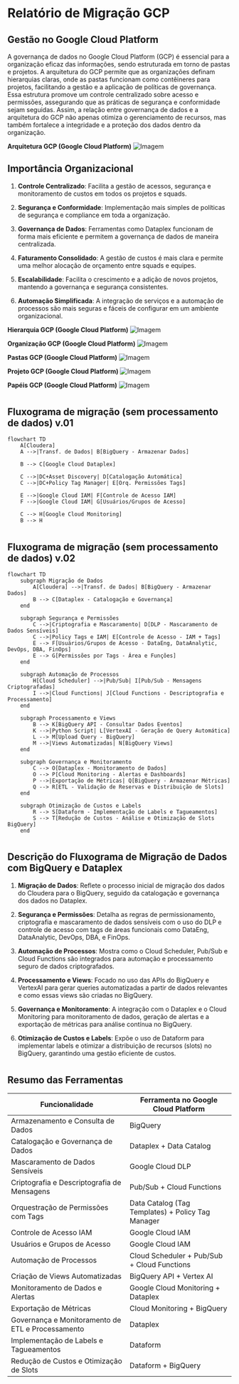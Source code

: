 # Relatório de Migração GCP 
## Gestão no Google Cloud Platform
A governança de dados no Google Cloud Platform (GCP) é essencial para a organização eficaz das informações, sendo estruturada em torno de pastas e projetos. A arquitetura do GCP permite que as organizações definam hierarquias claras, onde as pastas funcionam como contêineres para projetos, facilitando a gestão e a aplicação de políticas de governança. Essa estrutura promove um controle centralizado sobre acesso e permissões, assegurando que as práticas de segurança e conformidade sejam seguidas. Assim, a relação entre governança de dados e a arquitetura do GCP não apenas otimiza o gerenciamento de recursos, mas também fortalece a integridade e a proteção dos dados dentro da organização.

**Arquitetura GCP (Google Cloud Platform)**
![Imagem](../img/arquitetura.jpeg)

## Importância Organizacional
1. **Controle Centralizado**: Facilita a gestão de acessos, segurança e monitoramento de custos em todos os projetos e squads.

2. **Segurança e Conformidade**: Implementação mais simples de políticas de segurança e compliance em toda a organização.
3. **Governança de Dados**: Ferramentas como Dataplex funcionam de forma mais eficiente e permitem a governança de dados de maneira centralizada.
4. **Faturamento Consolidado**: A gestão de custos é mais clara e permite uma melhor alocação de orçamento entre squads e equipes.
5. **Escalabilidade**: Facilita o crescimento e a adição de novos projetos, mantendo a governança e segurança consistentes.
6. **Automação Simplificada**: A integração de serviços e a automação de processos são mais seguras e fáceis de configurar em um ambiente organizacional.

**Hierarquia GCP (Google Cloud Platform)**
![Imagem](../img/hierarquia.jpeg)

**Organização GCP (Google Cloud Platform)**
![Imagem](../img/organização.jpeg)

**Pastas GCP (Google Cloud Platform)**
![Imagem](../img/pasta.jpeg)

**Projeto GCP (Google Cloud Platform)**
![Imagem](../img/projeto.jpeg)

**Papéis GCP (Google Cloud Platform)**
![Imagem](../img/papeis.jpeg)
#
## Fluxograma de migração (sem processamento de dados) v.01
```mermaid
flowchart TD
    A[Cloudera]
    A -->|Transf. de Dados| B[BigQuery - Armazenar Dados]

    B --> C[Google Cloud Dataplex]

    C -->|DC+Asset Discovery| D[Catalogação Automática]
    C -->|DC+Policy Tag Manager| E[Orq. Permissões Tags]
    
    E -->|Google Cloud IAM| F[Controle de Acesso IAM]
    F -->|Google Cloud IAM| G[Usuários/Grupos de Acesso]

    C --> H[Google Cloud Monitoring]
    B --> H

```
#
## Fluxograma de migração (sem processamento de dados) v.02

```mermaid
flowchart TD
    subgraph Migração de Dados
        A[Cloudera] -->|Transf. de Dados| B[BigQuery - Armazenar Dados]
        B --> C[Dataplex - Catalogação e Governança]
    end

    subgraph Segurança e Permissões
        C -->|Criptografia e Mascaramento| D[DLP - Mascaramento de Dados Sensíveis]
        C -->|Policy Tags e IAM| E[Controle de Acesso - IAM + Tags]
        E --> F[Usuários/Grupos de Acesso - DataEng, DataAnalytic, DevOps, DBA, FinOps]
        E --> G[Permissões por Tags - Área e Funções]
    end

    subgraph Automação de Processos
        H[Cloud Scheduler] -->|Pub/Sub| I[Pub/Sub - Mensagens Criptografadas]
        I -->|Cloud Functions| J[Cloud Functions - Descriptografia e Processamento]
    end

    subgraph Processamento e Views
        B --> K[BigQuery API - Consultar Dados Eventos]
        K -->|Python Script| L[VertexAI - Geração de Query Automática]
        L --> M[Upload Query - BigQuery]
        M -->|Views Automatizadas| N[BigQuery Views]
    end

    subgraph Governança e Monitoramento
        C --> O[Dataplex - Monitoramento de Dados]
        O --> P[Cloud Monitoring - Alertas e Dashboards]
        P -->|Exportação de Métricas| Q[BigQuery - Armazenar Métricas]
        Q --> R[ETL - Validação de Reservas e Distribuição de Slots]
    end

    subgraph Otimização de Custos e Labels
        R --> S[Dataform - Implementação de Labels e Tagueamentos]
        S --> T[Redução de Custos - Análise e Otimização de Slots BigQuery]
    end
```
#
## Descrição do Fluxograma de Migração de Dados com BigQuery e Dataplex
1. **Migração de Dados**: Reflete o processo inicial de migração dos dados do Cloudera para o BigQuery, seguido da catalogação e governança dos dados no Dataplex.

2. **Segurança e Permissões**: Detalha as regras de permissionamento, criptografia e mascaramento de dados sensíveis com o uso do DLP e controle de acesso com tags de áreas funcionais como DataEng, DataAnalytic, DevOps, DBA, e FinOps.

3. **Automação de Processos**: Mostra como o Cloud Scheduler, Pub/Sub e Cloud Functions são integrados para automação e processamento seguro de dados criptografados.

4. **Processamento e Views**: Focado no uso das APIs do BigQuery e VertexAI para gerar queries automatizadas a partir de dados relevantes e como essas views são criadas no BigQuery.

5. **Governança e Monitoramento**: A integração com o Dataplex e o Cloud Monitoring para monitoramento de dados, geração de alertas e a exportação de métricas para análise contínua no BigQuery.

6. **Otimização de Custos e Labels**: Expõe o uso de Dataform para implementar labels e otimizar a distribuição de recursos (slots) no BigQuery, garantindo uma gestão eficiente de custos.
#
## Resumo das Ferramentas
| Funcionalidade                                        | Ferramenta no Google Cloud Platform                |
|------------------------------------------------------|----------------------------------------------------|
| Armazenamento e Consulta de Dados                     | BigQuery                                           |
| Catalogação e Governança de Dados                     | Dataplex + Data Catalog                            |
| Mascaramento de Dados Sensíveis                       | Google Cloud DLP                                   |
| Criptografia e Descriptografia de Mensagens           | Pub/Sub + Cloud Functions                           |
| Orquestração de Permissões com Tags                   | Data Catalog (Tag Templates) + Policy Tag Manager  |
| Controle de Acesso IAM                                | Google Cloud IAM                                   |
| Usuários e Grupos de Acesso                           | Google Cloud IAM                                   |
| Automação de Processos                                | Cloud Scheduler + Pub/Sub + Cloud Functions        |
| Criação de Views Automatizadas                        | BigQuery API + Vertex AI                           |
| Monitoramento de Dados e Alertas                      | Google Cloud Monitoring + Dataplex                 |
| Exportação de Métricas                                | Cloud Monitoring + BigQuery                         |
| Governança e Monitoramento de ETL e Processamento     | Dataplex                                           |
| Implementação de Labels e Tagueamentos                | Dataform                                           |
| Redução de Custos e Otimização de Slots               | Dataform + BigQuery                                |
#